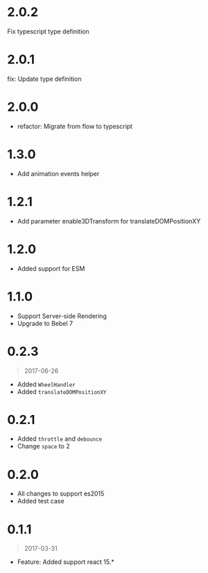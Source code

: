 # 2.0.2

Fix typescript type definition

# 2.0.1

fix: Update type definition

# 2.0.0

- refactor: Migrate from flow to typescript

# 1.3.0

- Add animation events helper

# 1.2.1

- Add parameter enable3DTransform for translateDOMPositionXY

# 1.2.0

- Added support for ESM

# 1.1.0

- Support Server-side Rendering
- Upgrade to Bebel 7

# 0.2.3

> 2017-06-26

- Added `WheelHandler`
- Added `translateDOMPositionXY`

# 0.2.1

- Added `throttle` and `debounce`
- Change `space` to 2

# 0.2.0

- All changes to support es2015
- Added test case

# 0.1.1

> 2017-03-31

- Feature: Added support react 15.\*
